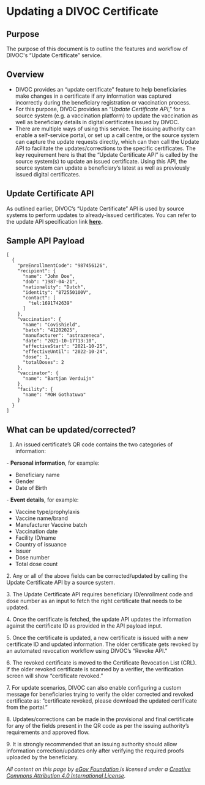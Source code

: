 # Updating a DIVOC Certificate

## Purpose&#x20;

The purpose of this document is to outline the features and workflow of DIVOC's “Update Certificate” service.

## **Overview**

* DIVOC provides an “update certificate” feature to help beneficiaries make changes in a certificate if any information was captured incorrectly during the beneficiary registration or vaccination process.&#x20;
* For this purpose, DIVOC provides an “_Update Certificate API_,” for a source system (e.g. a vaccination platform) to update the vaccination as well as beneficiary details in digital certificates issued by DIVOC.
* There are multiple ways of using this service. The issuing authority can enable a self-service portal, or set up a call centre, or the source system can capture the update requests directly, which can then call the Update API to facilitate the updates/corrections to the specific certificates. The key requirement here is that the “Update Certificate API” is called by the source system(s) to update an issued certificate. Using this API, the source system can update a beneficiary’s latest as well as previously issued digital certificates.

## **Update Certificate API**

As outlined earlier, DIVOC’s “Update Certificate” API is used by source systems to perform updates to already-issued certificates. You can refer to the update API specification link [**here**](https://github.com/egovernments/DIVOC/blob/main/interfaces/vaccination-api.yaml#L722)**.**

## **Sample API Payload**

```
[
  {
    "preEnrollmentCode": "987456126",
    "recipient": {
      "name": "John Doe",  
      "dob": "1987-04-21",
      "nationality": "Dutch",
      "identity": "872550100V",
      "contact": [
        "tel:1691742639"
      ]
    },
    "vaccination": {
      "name": "Covishield",
      "batch": "41202025",
      "manufacturer": "astrazeneca",
      "date": "2021-10-17T13:10",
      "effectiveStart": "2021-10-25",
      "effectiveUntil": "2022-10-24",
      "dose": 1,
      "totalDoses": 2
    },
    "vaccinator": {
      "name": "Bartjan Verduijn"
    },
    "facility": {
      "name": "MOH Gothatuwa"
    }
  }
]
```

## **What can be updated/corrected?**

1. An issued certificate’s QR code contains the two categories of information:

&#x20; \- **Personal information**, for example:

* Beneficiary name&#x20;
* Gender&#x20;
* Date of Birth

&#x20; \- **Event details**, for example:&#x20;

* Vaccine type/prophylaxis&#x20;
* Vaccine name/brand&#x20;
* Manufacturer Vaccine batch&#x20;
* Vaccination date&#x20;
* Facility ID/name&#x20;
* Country of issuance&#x20;
* Issuer&#x20;
* Dose number&#x20;
* Total dose count

2\. Any or all of the above fields can be corrected/updated by calling the Update Certificate API by a source system.&#x20;

3\. The Update Certificate API requires beneficiary ID/enrollment code and dose number as an input to fetch the right certificate that needs to be updated.&#x20;

4\. Once the certificate is fetched, the update API updates the information against the certificate ID as provided in the API payload input.&#x20;

5\. Once the certificate is updated, a new certificate is issued with a new certificate ID and updated information. The older certificate gets revoked by an automated revocation workflow using DIVOC’s “Revoke API.”&#x20;

6\. The revoked certificate is moved to the Certificate Revocation List (CRL). If the older revoked certificate is scanned by a verifier, the verification screen will show “certificate revoked.”&#x20;

7\. For update scenarios, DIVOC can also enable configuring a custom message for beneficiaries trying to verify the older corrected and revoked certificate as: “certificate revoked, please download the updated certificate from the portal.”&#x20;

8\. Updates/corrections can be made in the provisional and final certificate for any of the fields present in the QR code as per the issuing authority’s requirements and approved flow.&#x20;

9\. It is strongly recommended that an issuing authority should allow information correction/updates only after verifying the required proofs uploaded by the beneficiary.



_All content on this page by_ [_eGov Foundation_ ](https://egov.org.in)_is licensed under a_ [_Creative Commons Attribution 4.0 International License_](http://creativecommons.org/licenses/by/4.0/)_._
